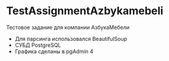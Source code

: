 # TestAssignmentAzbykamebeli
Тестовое задание для компании АзбукаМебели
+ Для парсинга использовался BeautifulSoup
+ СУБД PostgreSQL
+ Графика сделаны в pgAdmin 4
